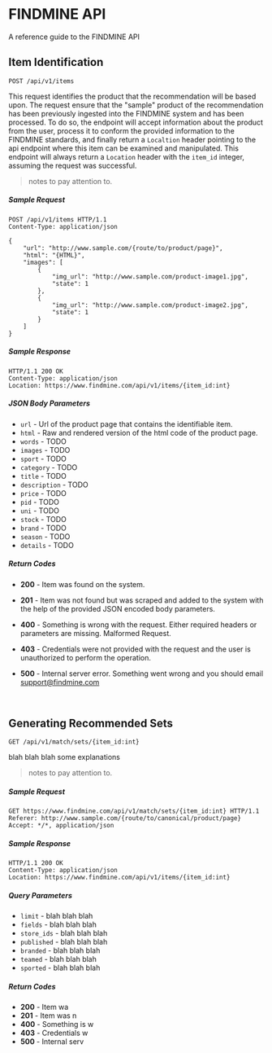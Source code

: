 # FINDMINE API

A reference guide to the FINDMINE API

## Item Identification

```http
POST /api/v1/items
```
This request identifies the product that the recommendation will be based upon. The request ensure that the "sample" product of the recommendation has been previously ingested into the FINDMINE system and has been processed. To do so, the endpoint will accept information about the product from the user, process it to conform the provided information to the FINDMINE standards, and finally return a `Localtion` header pointing to the api endpoint where this item can be examined and manipulated. This endpoint will always return a `Location` header with the `item_id` integer, assuming the request was successful.

> notes to pay attention to.



##### Sample Request

```http
POST /api/v1/items HTTP/1.1
Content-Type: application/json

{
	"url": "http://www.sample.com/{route/to/product/page}",
  	"html": "{HTML}",
  	"images": [
    	{
      		"img_url": "http://www.sample.com/product-image1.jpg",
      		"state": 1
    	},
        {
      		"img_url": "http://www.sample.com/product-image2.jpg",
      		"state": 1
    	}
  	]
}
```



##### Sample Response

```http
HTTP/1.1 200 OK
Content-Type: application/json
Location: https://www.findmine.com/api/v1/items/{item_id:int}
```



##### JSON Body Parameters
- `url` - Url of the product page that contains the identifiable item.
- `html` - Raw and rendered version of the html code of the product page.
- `words` - TODO
- `images` - TODO
- `sport` - TODO
- `category` - TODO
- `title` - TODO
- `description` - TODO
- `price` - TODO
- `pid` - TODO
- `uni` - TODO
- `stock` - TODO
- `brand` - TODO
- `season` - TODO
- `details` - TODO



##### Return Codes

- **200** - Item was found on the system.

- **201** - Item was not found but was scraped and added to the system with the help of the provided JSON encoded body parameters.

- **400** - Something is wrong with the request. Either required headers or parameters are missing. Malformed Request.

- **403** - Credentials were not provided with the request and the user is unauthorized to perform the operation.

- **500** - Internal server error. Something went wrong and you should email support@findmine.com

  ​

## Generating Recommended Sets

```http
GET /api/v1/match/sets/{item_id:int}
```

blah blah blah some explanations

> notes to pay attention to.



##### Sample Request

```http
GET https://www.findmine.com/api/v1/match/sets/{item_id:int} HTTP/1.1
Referer: http://www.sample.com/{route/to/canonical/product/page}
Accept: */*, application/json
```



##### Sample Response

```http
HTTP/1.1 200 OK
Content-Type: application/json
Location: https://www.findmine.com/api/v1/items/{item_id:int}
```



##### Query Parameters

- `limit` - blah blah blah
- `fields` - blah blah blah
- `store_ids` - blah blah blah
- `published` - blah blah blah
- `branded` - blah blah blah
- `teamed` - blah blah blah
- `sported` - blah blah blah



##### Return Codes

- **200** - Item wa
- **201** - Item was n
- **400** - Something is w
- **403** - Credentials w
- **500** - Internal serv
